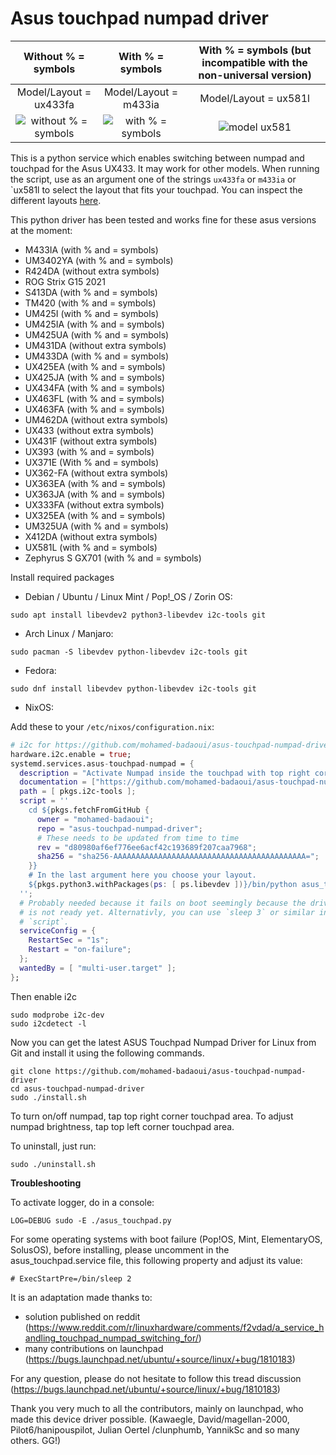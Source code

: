 # Asus touchpad numpad driver

| Without % = symbols             |  With % = symbols       |  With % = symbols (but incompatible with the non-universal version) |
|:-------------------------:|:-------------------------:|:-------------------------:|
| Model/Layout = ux433fa          | Model/Layout = m433ia   | Model/Layout = ux581l |
| ![without % = symbols](https://github.com/mohamed-badaoui/ux433-touchpad-numpad/blob/main/images/Asus-ZenBook-UX433FA.jpg)  |  ![with % = symbols](https://github.com/mohamed-badaoui/ux433-touchpad-numpad/blob/main/images/Asus-VivoBook-M433IA.jpg) | ![model ux581](https://github.com/mohamed-badaoui/ux433-touchpad-numpad/blob/main/images/Asus-ZenBook-UX581l.jpg) |

This is a python service which enables switching between numpad and touchpad for the Asus UX433. It may work for other models. When running the script, use as an argument one of the strings `ux433fa` or `m433ia` or `ux581l to select the layout that fits your touchpad. You can inspect the different layouts [here](https://github.com/mohamed-badaoui/asus-touchpad-numpad-driver/tree/main/numpad_layouts).

This python driver has been tested and works fine for these asus versions at the moment:
- M433IA (with % and = symbols)
- UM3402YA (with % and = symbols)
- R424DA (without extra symbols)
- ROG Strix G15 2021 
- S413DA (with % and = symbols)
- TM420 (with % and = symbols)
- UM425I (with % and = symbols)
- UM425IA (with % and = symbols)
- UM425UA (with % and = symbols)
- UM431DA (without extra symbols)
- UM433DA (with % and = symbols)
- UX425EA (with % and = symbols)
- UX425JA (with % and = symbols)
- UX434FA (with % and = symbols)
- UX463FL (with % and = symbols)
- UX463FA (with % and = symbols)
- UM462DA (without extra symbols)
- UX433 (without extra symbols)
- UX431F (without extra symbols)
- UX393 (with % and = symbols)
- UX371E (With % and = symbols)
- UX362-FA (without extra symbols)
- UX363EA (with % and = symbols)
- UX363JA (with % and = symbols)
- UX333FA (without extra symbols)
- UX325EA (with % and = symbols)
- UM325UA (with % and = symbols)
- X412DA (without extra symbols)
- UX581L (with % and = symbols)
- Zephyrus S GX701 (with % and = symbols)

Install required packages

- Debian / Ubuntu / Linux Mint / Pop!_OS / Zorin OS:
```
sudo apt install libevdev2 python3-libevdev i2c-tools git
```

- Arch Linux / Manjaro:
```
sudo pacman -S libevdev python-libevdev i2c-tools git
```

- Fedora:
```
sudo dnf install libevdev python-libevdev i2c-tools git
```

- NixOS:

Add these to your `/etc/nixos/configuration.nix`:

```nix
# i2c for https://github.com/mohamed-badaoui/asus-touchpad-numpad-driver
hardware.i2c.enable = true;
systemd.services.asus-touchpad-numpad = {
  description = "Activate Numpad inside the touchpad with top right corner switch";
  documentation = ["https://github.com/mohamed-badaoui/asus-touchpad-numpad-driver"];
  path = [ pkgs.i2c-tools ];
  script = ''
    cd ${pkgs.fetchFromGitHub {
      owner = "mohamed-badaoui";
      repo = "asus-touchpad-numpad-driver";
      # These needs to be updated from time to time
      rev = "d80980af6ef776ee6acf42c193689f207caa7968";
      sha256 = "sha256-AAAAAAAAAAAAAAAAAAAAAAAAAAAAAAAAAAAAAAAAAAA=";
    }}
    # In the last argument here you choose your layout.
    ${pkgs.python3.withPackages(ps: [ ps.libevdev ])}/bin/python asus_touchpad.py ux433fa
  '';
  # Probably needed because it fails on boot seemingly because the driver
  # is not ready yet. Alternativly, you can use `sleep 3` or similar in the
  # `script`.
  serviceConfig = {
    RestartSec = "1s";
    Restart = "on-failure";
  };
  wantedBy = [ "multi-user.target" ];
};

```

Then enable i2c
```
sudo modprobe i2c-dev
sudo i2cdetect -l
```

Now you can get the latest ASUS Touchpad Numpad Driver for Linux from Git and install it using the following commands.
```
git clone https://github.com/mohamed-badaoui/asus-touchpad-numpad-driver
cd asus-touchpad-numpad-driver
sudo ./install.sh
```

To turn on/off numpad, tap top right corner touchpad area.
To adjust numpad brightness, tap top left corner touchpad area.

To uninstall, just run:
```
sudo ./uninstall.sh
```

**Troubleshooting**

To activate logger, do in a console:
```
LOG=DEBUG sudo -E ./asus_touchpad.py
```

For some operating systems with boot failure (Pop!OS, Mint, ElementaryOS, SolusOS), before installing, please uncomment in the asus_touchpad.service file, this following property and adjust its value:
```
# ExecStartPre=/bin/sleep 2
```


It is an adaptation made thanks to:
 - solution published on reddit (https://www.reddit.com/r/linuxhardware/comments/f2vdad/a_service_handling_touchpad_numpad_switching_for/) 
 - many contributions on launchpad (https://bugs.launchpad.net/ubuntu/+source/linux/+bug/1810183)

For any question, please do not hesitate to follow this tread discussion
(https://bugs.launchpad.net/ubuntu/+source/linux/+bug/1810183)

Thank you very much to all the contributors, mainly on launchpad, who made this device driver possible. (Kawaegle, David/magellan-2000, Pilot6/hanipouspilot, Julian Oertel /clunphumb, YannikSc and so many others. GG!)

